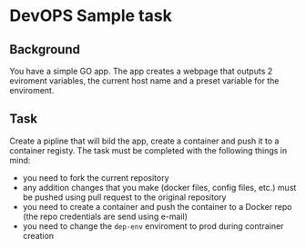 # DevOPS Sample task

## Background
You have a simple GO app. The app creates a webpage that outputs 2 eviroment variables, the current host name and a preset variable for the enviroment.

## Task

Create a pipline that will bild the app, create a container and push it to a container registy. The task must be completed with the following things in mind:

* you need to fork the current repository
* any addition changes that you make (docker files, config files, etc.) must be pushed using pull request to the original repository
* you need to create a container and push the container to a Docker repo (the repo credentials are send using e-mail)
* you need to change the `dep-env` enviroment to prod during contrainer creation
